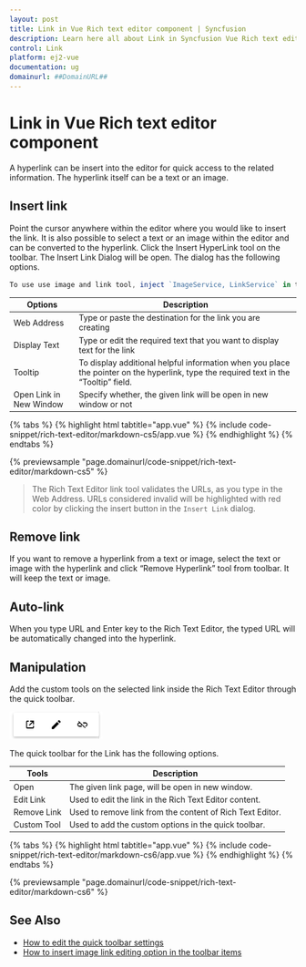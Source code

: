 ```yaml
---
layout: post
title: Link in Vue Rich text editor component | Syncfusion
description: Learn here all about Link in Syncfusion Vue Rich text editor component of Syncfusion Essential JS 2 and more.
control: Link 
platform: ej2-vue
documentation: ug
domainurl: ##DomainURL##
---
```


# Link in Vue Rich text editor component

A hyperlink can be insert into the editor for quick access to the related information. The hyperlink itself can be a text or an image.

## Insert link

Point the cursor anywhere within the editor where you would like to insert the link. It is also possible to select a text or an image within the editor and can be converted to the hyperlink. Click the Insert HyperLink tool on the toolbar. The Insert Link Dialog will be open. The dialog has the following options.

```ts
To use use image and link tool, inject `ImageService, LinkService` in the provider section of `AppModule`.
```

| Options | Description |
|----------------|--------------------------------------|
| Web Address | Type or paste the destination for the link you are creating |
| Display Text | Type or edit the required text that you want to display text for the link|
| Tooltip | To display additional helpful information when you place the pointer on the hyperlink, type the required text in the “Tooltip” field. |
| Open Link in New Window | Specify whether, the given link will be open in new window or not |

{% tabs %}
{% highlight html tabtitle="app.vue" %}
{% include code-snippet/rich-text-editor/markdown-cs5/app.vue %}
{% endhighlight %}
{% endtabs %}
        
{% previewsample "page.domainurl/code-snippet/rich-text-editor/markdown-cs5" %}

> The Rich Text Editor link tool validates the URLs, as you type in the Web Address. URLs considered invalid will be highlighted with red color by clicking the insert button in the `Insert Link` dialog.

## Remove link

If you want to remove a hyperlink from a text or image, select the text or image with the hyperlink and click “Remove Hyperlink” tool from toolbar. It will keep the text or image.

## Auto-link

When you type URL and Enter key to the Rich Text Editor, the typed URL will be automatically changed into the hyperlink.

## Manipulation

Add the custom tools on the selected link inside the Rich Text Editor through the quick toolbar.

![link-quick](./images/link-quick.png)

The quick toolbar for the Link has the following options.

| Tools | Description |
|----------------|--------------------------------------|
| Open | The given link page, will be open in new window. |
| Edit Link | Used to edit the link in the Rich Text Editor content. |
| Remove Link | Used to remove link from the content of Rich Text Editor. |
| Custom Tool | Used to add the custom options in the quick toolbar. |

{% tabs %}
{% highlight html tabtitle="app.vue" %}
{% include code-snippet/rich-text-editor/markdown-cs6/app.vue %}
{% endhighlight %}
{% endtabs %}
        
{% previewsample "page.domainurl/code-snippet/rich-text-editor/markdown-cs6" %}

## See Also

* [How to edit the quick toolbar settings](../rich-text-editor/toolbar#quick-inline-toolbars)
* [How to insert image link editing option in the toolbar items](../rich-text-editor/image#image-with-link)